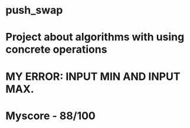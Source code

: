 # push_swap
# Project about algorithms with using concrete operations
# MY ERROR: INPUT MIN AND INPUT MAX.
# Myscore - 88/100
